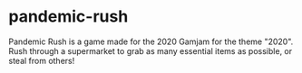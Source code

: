 # pandemic-rush
Pandemic Rush is a game made for the 2020 Gamjam for the theme "2020". Rush through a supermarket to grab as many essential items as possible, or steal from others!
